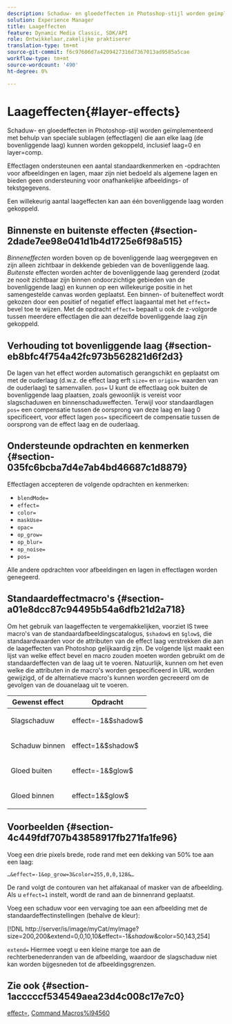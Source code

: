 ```yaml
---
description: Schaduw- en gloedeffecten in Photoshop-stijl worden geïmplementeerd met behulp van speciale sublagen (effectlagen) die aan elke laag (de bovenliggende laag) kunnen worden gekoppeld, inclusief laag=0 en layer=comp.
solution: Experience Manager
title: Laageffecten
feature: Dynamic Media Classic, SDK/API
role: Ontwikkelaar,zakelijke praktiserer
translation-type: tm+mt
source-git-commit: f6c97606d7a4209427316d7367013ad9585a5cae
workflow-type: tm+mt
source-wordcount: '490'
ht-degree: 0%

---
```



# Laageffecten{#layer-effects}

Schaduw- en gloedeffecten in Photoshop-stijl worden geïmplementeerd met behulp van speciale sublagen (effectlagen) die aan elke laag (de bovenliggende laag) kunnen worden gekoppeld, inclusief laag=0 en layer=comp.

Effectlagen ondersteunen een aantal standaardkenmerken en -opdrachten voor afbeeldingen en lagen, maar zijn niet bedoeld als algemene lagen en bieden geen ondersteuning voor onafhankelijke afbeeldings- of tekstgegevens.

Een willekeurig aantal laageffecten kan aan één bovenliggende laag worden gekoppeld.

## Binnenste en buitenste effecten {#section-2dade7ee98e041d1b4d1725e6f98a515}

*Binneneffecten* worden boven op de bovenliggende laag weergegeven en zijn alleen zichtbaar in dekkende gebieden van de bovenliggende laag. *Buitenste* effecten worden achter de bovenliggende laag gerenderd (zodat ze nooit zichtbaar zijn binnen ondoorzichtige gebieden van de bovenliggende laag) en kunnen op een willekeurige positie in het samengestelde canvas worden geplaatst. Een binnen- of buiteneffect wordt gekozen door een positief of negatief effect laagaantal met het `effect=` bevel toe te wijzen. Met de opdracht `effect=` bepaalt u ook de z-volgorde tussen meerdere effectlagen die aan dezelfde bovenliggende laag zijn gekoppeld.

## Verhouding tot bovenliggende laag {#section-eb8bfc4f754a42fc973b562821d6f2d3}

De lagen van het effect worden automatisch gerangschikt en geplaatst om met de ouderlaag (d.w.z. de effect laag erft `size=` en `origin=` waarden van de ouderlaag) te samenvallen. `pos=` U kunt de effectlaag ook buiten de bovenliggende laag plaatsen, zoals gewoonlijk is vereist voor slagschaduwen en binnenschaduweffecten. Terwijl voor standaardlagen `pos=` een compensatie tussen de oorsprong van deze laag en laag 0 specificeert, voor effect lagen `pos=` specificeert de compensatie tussen de oorsprong van de effect laag en de ouderlaag.

## Ondersteunde opdrachten en kenmerken {#section-035fc6bcba7d4e7ab4bd46687c1d8879}

Effectlagen accepteren de volgende opdrachten en kenmerken:

* `blendMode=`
* `effect=`
* `color=`
* `maskUse=`
* `opac=`
* `op_grow=`
* `op_blur=`
* `op_noise=`
* `pos=`

Alle andere opdrachten voor afbeeldingen en lagen in effectlagen worden genegeerd.

## Standaardeffectmacro&#39;s {#section-a01e8dcc87c94495b54a6dfb21d2a718}

Om het gebruik van laageffecten te vergemakkelijken, voorziet IS twee macro&#39;s van de standaardafbeeldingscatalogus, `$shadow$` en `$glow$`, die standaardwaarden voor de attributen van de effect laag verstrekken die aan de laageffecten van Photoshop gelijkaardig zijn. De volgende lijst maakt een lijst van welke effect bevel en macro zouden moeten worden gebruikt om de standaardeffecten van de laag uit te voeren. Natuurlijk, kunnen om het even welke die attributen in de macro&#39;s worden gespecificeerd in URL worden gewijzigd, of de alternatieve macro&#39;s kunnen worden gecreeerd om de gevolgen van de douanelaag uit te voeren.

<table id="table_8089C41AD1F24223A58C7DD8F4DDF73C"> 
 <thead> 
  <tr> 
   <th class="entry"> <b> Gewenst effect</b> </th> 
   <th class="entry"> <b> Opdracht</b> </th> 
  </tr> 
 </thead>
 <tbody> 
  <tr> 
   <td> <p> Slagschaduw </p> </td> 
   <td> <p> <span class="codeph"> effect=-1&amp;$shadow$</span> </p> </td> 
  </tr> 
  <tr> 
   <td> <p> Schaduw binnen </p> </td> 
   <td> <p> <span class="codeph"> effect=1&amp;$shadow$</span> </p> </td> 
  </tr> 
  <tr> 
   <td> <p> Gloed buiten </p> </td> 
   <td> <p> <span class="codeph"> effect=-1&amp;$glow$</span> </p> </td> 
  </tr> 
  <tr> 
   <td> <p> Gloed binnen </p> </td> 
   <td> <p> <span class="codeph"> effect=1&amp;$glow$</span> </p> </td> 
  </tr> 
 </tbody> 
</table>

## Voorbeelden {#section-4c449fdf707b43858917fb271fa1fe96}

Voeg een drie pixels brede, rode rand met een dekking van 50% toe aan een laag:

`…&effect=-1&op_grow=3&color=255,0,0,128&…`

De rand volgt de contouren van het alfakanaal of masker van de afbeelding. Als u `effect=1` instelt, wordt de rand aan de binnenrand geplaatst.

Voeg een schaduw voor een vervaging toe aan een afbeelding met de standaardeffectinstellingen (behalve de kleur):

[!DNL http://server/is/image/myCat/myImage?size=200,200&extend=0,0,10,10&effect=-1&$shadow$&color=50,143,254]

`extend=` Hiermee voegt u een kleine marge toe aan de rechterbenedenranden van de afbeelding, waardoor de slagschaduw niet kan worden bijgesneden tot de afbeeldingsgrenzen.

## Zie ook {#section-1acccccf534549aea23d4c008c17e7c0}

[effect=](../../../../../is-api/http-ref/image-serving-api-ref/c-http-protocol-reference/c-command-reference/r-effect.md#reference-b1296c4afed047fb921bbc1e33752135),  [Command Macros%l94560](../../../../../is-api/http-ref/image-serving-api-ref/c-http-protocol-reference/c-syntax-and-features/r-is-http-command-macros.md#reference-ea2a9571c65a46da83eca27d0013cbf9)
